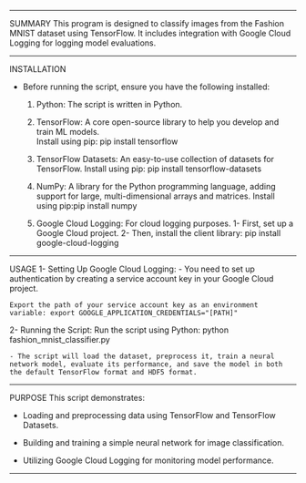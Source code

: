 
----------------------------------------------------------------------------------------------------------------
SUMMARY
This program is designed to classify images from the Fashion MNIST dataset using TensorFlow. It includes integration with Google Cloud Logging for logging model evaluations.

----------------------------------------------------------------------------------------------------------------
INSTALLATION
- Before running the script, ensure you have the following installed:

    1. Python: The script is written in Python.

    2. TensorFlow: A core open-source library to help you develop and train ML models.         
        Install using pip: pip install tensorflow
    
    3. TensorFlow Datasets: An easy-to-use collection of datasets for TensorFlow. 
        Install using pip: pip install tensorflow-datasets

    4. NumPy: A library for the Python programming language, adding support for large, multi-dimensional arrays and matrices. 
        Install using pip:pip install numpy

    5. Google Cloud Logging: For cloud logging purposes. 
        1- First, set up a Google Cloud project. 
        2- Then, install the client library: pip install google-cloud-logging
----------------------------------------------------------------------------------------------------------------
USAGE
1- Setting Up Google Cloud Logging:
    - You need to set up authentication by creating a service account key in your Google Cloud project. 
    
    Export the path of your service account key as an environment variable: export GOOGLE_APPLICATION_CREDENTIALS="[PATH]"

2- Running the Script:
    Run the script using Python: python fashion_mnist_classifier.py

    - The script will load the dataset, preprocess it, train a neural network model, evaluate its performance, and save the model in both the default TensorFlow format and HDF5 format.

----------------------------------------------------------------------------------------------------------------
PURPOSE
This script demonstrates:

- Loading and preprocessing data using TensorFlow and TensorFlow Datasets.

- Building and training a simple neural network for image classification.

- Utilizing Google Cloud Logging for monitoring model performance.

--------------------------------------------------------------------------------------

